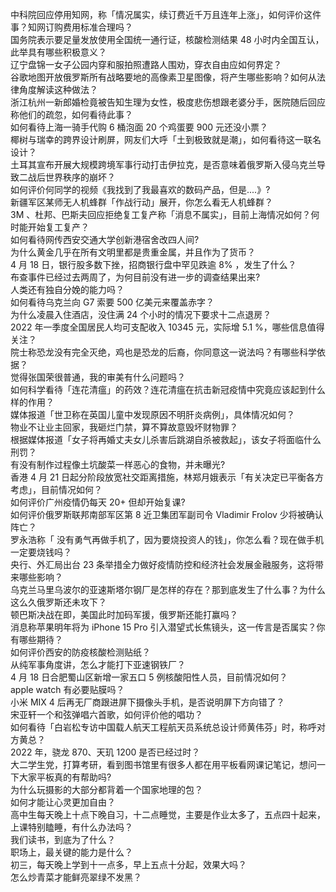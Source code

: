 中科院回应停用知网，称「情况属实，续订费近千万且连年上涨」，如何评价这件事？知网订购费用标准合理吗？  
国务院表示要足量发放使用全国统一通行证，核酸检测结果 48 小时内全国互认，此举具有哪些积极意义？  
辽宁盘锦一女子公园内穿和服拍照遭路人围劝，穿衣自由应如何界定？  
谷歌地图开放俄罗斯所有战略要地的高像素卫星图像，将产生哪些影响？如何从法律角度解读这种做法？  
浙江杭州一新郎婚检竟被告知生理为女性，极度悲伤想跟老婆分手，医院随后回应称他们的疏忽，如何看待此事？  
如何看待上海一骑手代购 6 桶泡面 20 个鸡蛋要 900 元还没小票？  
椰树与瑞幸的跨界设计刷屏，网友们大呼「土到极致就是潮」，如何看待这一联名设计？  
土耳其宣布开展大规模跨境军事行动打击伊拉克，是否意味着俄罗斯入侵乌克兰导致二战后世界秩序的崩坏？  
如何评价何同学的视频《我找到了我最喜欢的数码产品，但是....》?  
新疆军区某师无人机蜂群「作战行动」展开，你怎么看无人机蜂群？  
3M 、杜邦、巴斯夫回应拒绝复工复产称「消息不属实」，目前上海情况如何？何时能开始复工复产？  
如何看待网传西安交通大学创新港宿舍改四人间?  
为什么黄金几乎在所有文明里都是贵重金属，并且作为了货币？  
4 月 18 日，银行股多数下挫，招商银行盘中罕见跌逾 8% ，发生了什么？  
布查事件已经过去两周了，为何目前没有进一步的调查结果出来?  
人类还有独自分娩的能力吗？  
如何看待乌克兰向 G7 索要 500 亿美元来覆盖赤字？  
为什么凌晨入住酒店，没住满 24 个小时的情况下要求十二点退房？  
2022 年一季度全国居民人均可支配收入 10345 元，实际增 5.1 %，哪些信息值得关注？  
院士称恐龙没有完全灭绝，鸡也是恐龙的后裔，你同意这一说法吗？有哪些科学依据？  
觉得张国荣很普通，我的审美有什么问题吗？  
如何科学看待「连花清瘟」的药效？连花清瘟在抗击新冠疫情中究竟应该起到什么样的作用？  
媒体报道「世卫称在英国儿童中发现原因不明肝炎病例」，具体情况如何？  
物业不让业主回家，我砸烂门禁，算不算故意毁坏财物罪？  
根据媒体报道「女子将再婚丈夫女儿杀害后跳湖自杀被救起」，该女子将面临什么刑罚？  
有没有制作过程像土坑酸菜一样恶心的食物，并未曝光?  
香港 4 月 21 日起分阶段放宽社交距离措施，林郑月娥表示「有关决定已平衡各方考虑」，目前情况如何？  
如何评价广州疫情仍每天 20+ 但却开始复课?  
如何评价俄罗斯联邦南部军区第 8 近卫集团军副司令 Vladimir Frolov 少将被确认阵亡？  
罗永浩称「 没有勇气再做手机了，因为要烧投资人的钱」，你怎么看？现在做手机一定要烧钱吗？  
央行、外汇局出台 23 条举措全力做好疫情防控和经济社会发展金融服务，这将带来哪些影响？  
乌克兰马里乌波尔的亚速斯塔尔钢厂是怎样的存在？那到底发生了什么事？为什么这么久俄罗斯还未攻下？  
顿巴斯决战在即，美国此时加码军援，俄罗斯还能打赢吗？  
消息称苹果明年将为 iPhone 15 Pro 引入潜望式长焦镜头，这一传言是否属实？你有哪些期待？  
如何评价西安的防疫核酸检测贴纸？  
从纯军事角度讲，怎么才能打下亚速钢铁厂？  
4 月 18 日合肥蜀山区新增一家五口 5 例核酸阳性人员，目前情况如何？  
apple watch 有必要贴膜吗？  
小米 MIX 4 后再无厂商跟进屏下摄像头手机，是否说明屏下方向错了？  
宋亚轩一个和弦弹唱六首歌，如何评价他的唱功？  
如何看待「白岩松专访中国载人航天工程航天员系统总设计师黄伟芬」时，称呼对方黄总？  
2022 年，骁龙 870、天玑 1200 是否已经过时？  
大二学生党，打算考研，看到图书馆里有很多人都在用平板看网课记笔记，想问一下大家平板真的有帮助吗?  
为什么玩摄影的大部分都背着一个国家地理的包？  
如何才能让心灵更加自由？  
高中生每天晚上十点下晚自习，十二点睡觉，主要是作业太多了，五点四十起来，上课特别瞌睡，有什么办法吗？  
我们读书，到底为了什么？  
职场上，最关键的能力是什么？  
初三，每天晚上学到十一点多，早上五点十分起，效果大吗？  
怎么炒青菜才能鲜亮翠绿不发黑？  
